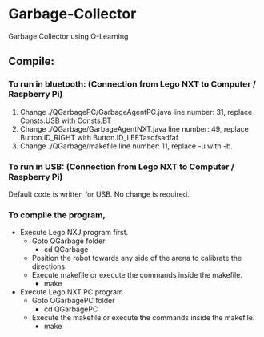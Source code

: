 # Garbage-Collector
Garbage Collector using Q-Learning

## Compile:
### To run in bluetooth: (Connection from Lego NXT to Computer / Raspberry Pi)
1) Change ./QGarbagePC/GarbageAgentPC.java line number: 31, 
   replace Consts.USB with Consts.BT
2) Change ./QGarbage/GarbageAgentNXT.java line number: 49, 
   replace Button.ID_RIGHT with Button.ID_LEFTasdfsadfaf
3) Change ./QGarbage/makefile line number: 11, 
   replace -u with -b.

### To run in USB: (Connection from Lego NXT to Computer / Raspberry Pi)
   Default code is written for USB. No change is required.

### To compile the program,
* Execute Lego NXJ program first.  
  * Goto QGarbage folder  
    * cd QGarbage  
  * Position the robot towards any side of the arena to calibrate the directions.
  * Execute makefile or execute the commands inside the makefile.  
    * make  
* Execute Lego NXT PC program  
  * Goto QGarbagePC folder
    * cd QGarbagePC
  * Execute the makefile or execute the commands inside the makefile.
    * make
